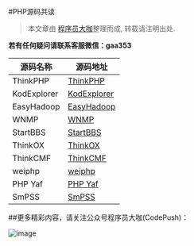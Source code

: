 #PHP源码共读


> 本文章由 [程序员大咖](http://dwz.cn/codepush)整理而成, 转载请注明出处.

**若有任何疑问请联系客服微信：gaa353**

源码名称 | 源码地址
------- | -------
ThinkPHP|[ThinkPHP](http://git.oschina.net/liu21st/thinkphp)
KodExplorer|[KodExplorer](http://git.oschina.net/kalcaddle/KODExplorer)
EasyHadoop|[EasyHadoop](https://github.com/xianglei/easyhadoop)
WNMP|[WNMP](http://www.75hh.com/wnmp/)
StartBBS|[StartBBS](http://git.oschina.net/startbbs/startbbs)
ThinkOX|[ThinkOX](http://git.oschina.net/caipeichao/ThinkOX)
ThinkCMF|[ThinkCMF](http://git.oschina.net/thinkcmf/ThinkCMF)
weiphp|[weiphp](http://www.weiphp.cn/)
PHP Yaf|[PHP Yaf](https://github.com/laruence/php-yaf)
SmPSS|[SmPSS](https://code.google.com/p/smpss/)


##更多精彩内容，请关注公众号程序员大咖(CodePush)：

![image](https://github.com/worldligang/CodeReading/blob/master/image/codepush.jpg)